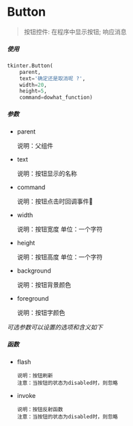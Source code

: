 # Button

> 按钮控件: 在程序中显示按钮; 响应消息

##### 使用

```python
tkinter.Button(
    parent,
    text='确定还是取消呢 ?',
    width=20,
    height=5,
    command=dowhat_function)

```
##### 参数

-   parent

    说明：父组件

-   text

    说明：按钮显示的名称

-   command

    说明：按钮点击时回调事件

-   width

    说明：按钮宽度
    单位：一个字符

-   height

    说明：按钮高度
    单位：一个字符

-   background
    
    说明：按钮背景颜色

-   foreground
    
    说明：按钮字颜色

_可选参数可以设置的选项和含义如下_


##### 函数

-   flash

        说明：按钮刷新
        注意：当按钮的状态为disabled时，则忽略

-   invoke

        说明：按钮反射函数
        注意：当按钮的状态为disabled时，则忽略
